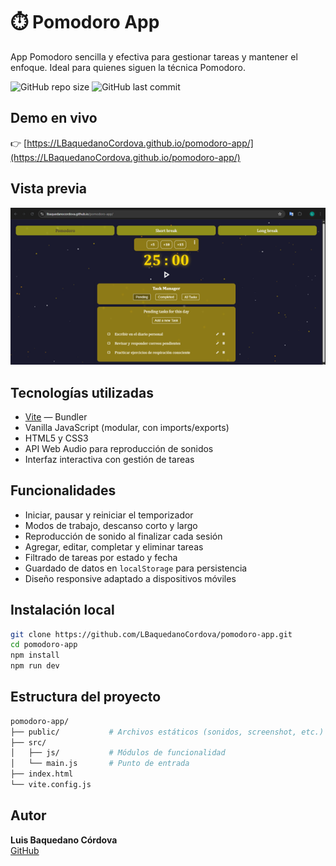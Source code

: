 # ⏱️ Pomodoro App

App Pomodoro sencilla y efectiva para gestionar tareas y mantener el enfoque. Ideal para quienes siguen la técnica Pomodoro.

![GitHub repo size](https://img.shields.io/github/repo-size/LBaquedanoCordova/pomodoro-app)
![GitHub last commit](https://img.shields.io/github/last-commit/LBaquedanoCordova/pomodoro-app)

## Demo en vivo

👉 [https://LBaquedanoCordova.github.io/pomodoro-app/](https://LBaquedanoCordova.github.io/pomodoro-app/)

## Vista previa

![Screenshot de la app](./public/screenshot.png)

## Tecnologías utilizadas

- [Vite](https://vitejs.dev/) — Bundler
- Vanilla JavaScript (modular, con imports/exports)
- HTML5 y CSS3
- API Web Audio para reproducción de sonidos
- Interfaz interactiva con gestión de tareas

## Funcionalidades

- Iniciar, pausar y reiniciar el temporizador
- Modos de trabajo, descanso corto y largo
- Reproducción de sonido al finalizar cada sesión
- Agregar, editar, completar y eliminar tareas
- Filtrado de tareas por estado y fecha
- Guardado de datos en `localStorage` para persistencia
- Diseño responsive adaptado a dispositivos móviles

## Instalación local

```bash
git clone https://github.com/LBaquedanoCordova/pomodoro-app.git
cd pomodoro-app
npm install
npm run dev
```
## Estructura del proyecto

```bash
pomodoro-app/
├── public/           # Archivos estáticos (sonidos, screenshot, etc.)
├── src/
│   ├── js/           # Módulos de funcionalidad
│   └── main.js       # Punto de entrada
├── index.html
└── vite.config.js
```

## Autor

**Luis Baquedano Córdova**  
[GitHub](https://github.com/LBaquedanoCordova)